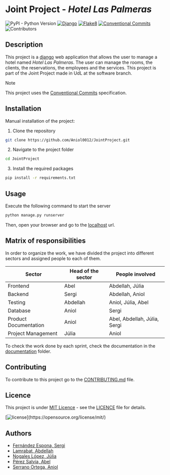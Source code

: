 <!-- <h1 align="center">Joint Project</h1> -->

# Joint Project - _Hotel Las Palmeras_

![PyPI - Python Version](https://img.shields.io/pypi/pyversions/django?style=plastic)
[![Django](https://img.shields.io/badge/django-5.0.3-green.svg?style=plastic)](https://djangoproject.com)
[![Flake8](https://img.shields.io/badge/flake8-7.0.0-blueviolet?style=plastic)](https://flake8.pycqa.org/en/latest/)
[![Conventional Commits](https://img.shields.io/badge/Conventional%20Commits-1.0.0-%23FE5196?logo=conventionalcommits&logoColor=white)](https://conventionalcommits.org)
![Contributors](https://img.shields.io/badge/contributors-5-g?style=plastic)
<!--[![Licence](https://img.shields.io/github/license/Computer-Engineering-UdL/JointProject?style=plastic&color=red)](./LICENSE)-->
<!---![Contributors](https://img.shields.io/github/Computer-Engineering-UdL/JointProject?style=plastic&color=blue)-->
<!--![GitHub last commit](https://img.shields.io/github/last-commit/Computer-Engineering-UdL/JointProject?style=plastic&color=lightgreen)-->
<!--![GitHub repo size](https://img.shields.io/github/repo-size/Computer-Engineering-UdL/JointProject?style=plastic&color=lightseagreen)-->
<!--![GitHub issues](https://img.shields.io/github/issues/Computer-Engineering-UdL/JointProject?style=plastic&color=yellow)-->
<!--![GitHub pull requests](https://img.shields.io/github/issues-pr/Computer-Engineering-UdL/JointProject?style=plastic&color=pink)-->

## Description

This project is a [django](https://www.djangoproject.com/) web application that allows the user to manage a hotel named
_Hotel Las Palmeras_. The user can manage
the rooms, the clients, the reservations, the employees and the services. This project is part of the Joint Project made
in UdL at the software branch.

> [!NOTE]  
> This project uses the [Conventional Commits](https://www.conventionalcommits.org/en/v1.0.0/) specification.

## Installation

Manual installation of the project:

1. Clone the repository

```bash
git clone https://github.com/Aniol0012/JointProject.git
```

2. Navigate to the project folder

```bash
cd JointProject
```

3. Install the required packages

```bash
pip install -r requirements.txt
```

## Usage

Execute the following command to start the server

```bash
python manage.py runserver
```

Then, open your browser and go to the [localhost](http://localhost:8000/) url.

## Matrix of responsibilities

In order to organize the work, we have divided the project into different sectors and assigned people to each of them.

| **Sector**            | **Head of the sector** | **People involved**          |
|-----------------------|------------------------|------------------------------|
| Frontend              | Abel                   | Abdellah, Júlia              |
| Backend               | Sergi                  | Abdellah, Aniol              |
| Testing               | Abdellah               | Aniol, Júlia, Abel           |
| Database              | Aniol                  | Sergi                        |
| Product Documentation | Aniol                  | Abel, Abdellah, Júlia, Sergi |
| Project Management    | Júlia                  | Aniol                        |

To check the work done by each sprint, check the documentation in the [documentation](./documentation) folder.

## Contributing

To contribute to this project go to the [CONTRIBUTING.md](.github/CONTRIBUTING.md) file.

## Licence

This project is under [MIT Licence](https://opensource.org/license/mit/) - see the [LICENCE](./LICENSE) file for
details.

[![license](https://img.shields.io/github/license/mashape/apistatus.svg?)](https://opensource.org/license/mit/)

## Authors

- [Fernández Espona, Sergi](https://github.com/SergiFn)
- [Lamrabat, Abdellah](https://github.com/AbdeDevs)
- [Nogales López, Júlia](https://github.com/julianogales)
- [Pérez Salvia, Abel](https://github.com/Abelitux)
- [Serrano Ortega, Aniol](https://github.com/Aniol0012)
